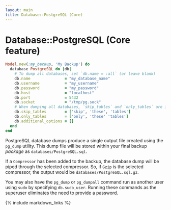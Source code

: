 ```yaml
---
layout: main
title: Database::PostgreSQL (Core)
---
```


Database::PostgreSQL (Core feature)
===================================

``` rb
Model.new(:my_backup, 'My Backup') do
  database PostgreSQL do |db|
    # To dump all databases, set `db.name = :all` (or leave blank)
    db.name               = "my_database_name"
    db.username           = "my_username"
    db.password           = "my_password"
    db.host               = "localhost"
    db.port               = 5432
    db.socket             = "/tmp/pg.sock"
    # When dumping all databases, `skip_tables` and `only_tables` are ignored.
    db.skip_tables        = ['skip', 'these', 'tables']
    db.only_tables        = ['only', 'these' 'tables']
    db.additional_options = []
  end
end
```

PostgreSQL database dumps produce a single output file created using the `pg_dump` utility.
This dump file will be stored within your final backup _package_ as `databases/PostgreSQL.sql`.

If a `Compressor` has been added to the backup, the database dump will be piped through
the selected compressor. So, if `Gzip` is the selected compressor, the output would be `databases/PostgreSQL.sql.gz`.

You may also have the `pg_dump` or `pg_dumpall` command run as another user using `sudo` by specifying `db.sudo_user`.
Running these commands as the superuser eliminates the need to provide a password.

{% include markdown_links %}
